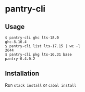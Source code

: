 # pantry-cli

## Usage

```
$ pantry-cli ghc lts-18.0
ghc-8.10.4
$ pantry-cli list lts-17.15 | wc -l
2644
$ pantry-cli pkg lts-16.31 base
pantry-0.4.0.2
```

## Installation

Run `stack install` or `cabal install`
